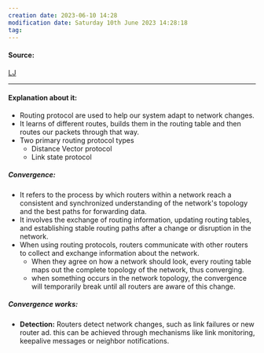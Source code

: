 ```yaml
---
creation date: 2023-06-10 14:28
modification date: Saturday 10th June 2023 14:28:18
tag: 
---
```


#### Source:
[LJ](https://linuxjourney.com/lesson/routing-protocols)

--------------------------------------

#### Explanation about it:

* Routing protocol are used to help  our system adapt to network changes.
* It learns of different routes, builds them in the routing table and then routes our packets through that way.
* Two primary routing protocol types
	* Distance Vector protocol
	* Link state protocol

##### Convergence:

*  It refers to the process by which routers within a network reach a consistent and synchronized understanding of the network's topology and the best paths for forwarding data.
* It involves the exchange of routing information, updating routing tables, and establishing stable routing paths after a change or disruption in the network.
* When using routing protocols, routers communicate with other routers to collect and exchange information about the network.
	* When they agree on how a network should look, every routing table maps out the complete topology of the network, thus converging.
	* when something occurs in the network topology, the convergence will temporarily break until all routers are aware of this change.

##### Convergence works:

* **Detection:** Routers detect network changes, such as link failures or new router ad. this can be achieved through mechanisms like link monitoring, keepalive messages or neighbor notifications.